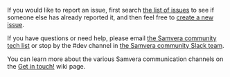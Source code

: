 If you would like to report an issue, first search [the list of issues](https://github.com/samvera/questioning_authority/issues/) to see if someone else has already reported it, and then feel free to [create a new issue](https://github.com/samvera/questioning_authority/issues/new).

If you have questions or need help, please email [the Samvera community tech list](https://groups.google.com/forum/#!forum/samvera-tech) or stop by the #dev channel in [the Samvera community Slack team](https://wiki.duraspace.org/pages/viewpage.action?pageId=87460391#Getintouch!-Slack).

You can learn more about the various Samvera communication channels on the [Get in touch!](https://wiki.duraspace.org/pages/viewpage.action?pageId=87460391) wiki page.
